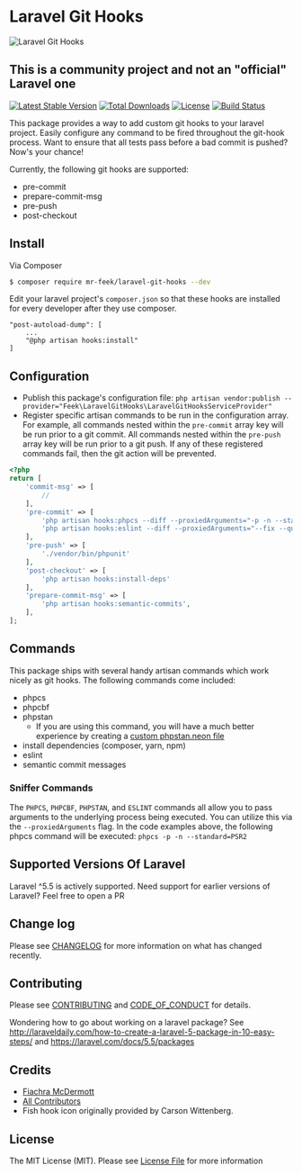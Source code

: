 # Laravel Git Hooks

<p align="center">
    
![Laravel Git Hooks](https://i.imgur.com/guHu5ep.png)

</p>

## This is a community project and not an "official" Laravel one
[![Latest Stable Version](https://poser.pugx.org/mr-feek/laravel-git-hooks/v/stable)](https://packagist.org/packages/mr-feek/laravel-git-hooks) 
[![Total Downloads](https://poser.pugx.org/mr-feek/laravel-git-hooks/downloads)](https://packagist.org/packages/mr-feek/laravel-git-hooks)
[![License](https://poser.pugx.org/mr-feek/laravel-git-hooks/license)](https://packagist.org/packages/mr-feek/laravel-git-hooks)
[![Build Status](https://travis-ci.org/mr-feek/LaravelGitHooks.svg?branch=master)](https://travis-ci.org/mr-feek/LaravelGitHooks)

This package provides a way to add custom git hooks to your laravel project. Easily configure any command to be fired throughout the git-hook process. Want to ensure that all tests pass before a bad commit is pushed? Now's your chance!
 
Currently, the following git hooks are supported:
- pre-commit
- prepare-commit-msg
- pre-push
- post-checkout

## Install

Via Composer

``` bash
$ composer require mr-feek/laravel-git-hooks --dev
```

Edit your laravel project's `composer.json` so that these hooks are installed for every developer after they use composer.
```
"post-autoload-dump": [
    ...
    "@php artisan hooks:install"
]
```

## Configuration
- Publish this package's configuration file: `php artisan vendor:publish --provider="Feek\LaravelGitHooks\LaravelGitHooksServiceProvider"`
- Register specific artisan commands to be run in the configuration array. For example, all commands nested within the `pre-commit` array key will be run prior to a git commit. All commands nested within the `pre-push` array key will be run prior to a git push. If any of these registered commands fail, then the git action will be prevented.

```php
<?php
return [
    'commit-msg' => [
        //
    ],
    'pre-commit' => [
        'php artisan hooks:phpcs --diff --proxiedArguments="-p -n --standard=PSR2"',
        'php artisan hooks:eslint --diff --proxiedArguments="--fix --quiet"',
    ],
    'pre-push' => [
        './vendor/bin/phpunit'
    ],
    'post-checkout' => [
        'php artisan hooks:install-deps'
    ],
    'prepare-commit-msg' => [
        'php artisan hooks:semantic-commits',
    ],
];
```

## Commands
This package ships with several handy artisan commands which work nicely as git hooks. The following commands come included:
- phpcs
- phpcbf
- phpstan 
    - If you are using this command, you will have a much better experience by creating a [custom phpstan.neon file](https://github.com/Weebly/phpstan-laravel)
- install dependencies (composer, yarn, npm)
- eslint
- semantic commit messages

### Sniffer Commands
The `PHPCS`, `PHPCBF`, `PHPSTAN`, and `ESLINT` commands all allow you to pass arguments to the underlying process being executed. You
can utilize this via the `--proxiedArguments` flag. In the code examples above, the following phpcs command will be executed: 
`phpcs -p -n --standard=PSR2`

## Supported Versions Of Laravel
Laravel ^5.5 is actively supported. Need support for earlier versions of Laravel? Feel free to open a PR

## Change log

Please see [CHANGELOG](CHANGELOG.md) for more information on what has changed recently.

## Contributing

Please see [CONTRIBUTING](CONTRIBUTING.md) and [CODE_OF_CONDUCT](CODE_OF_CONDUCT.md) for details.

Wondering how to go about working on a laravel package? See http://laraveldaily.com/how-to-create-a-laravel-5-package-in-10-easy-steps/ and https://laravel.com/docs/5.5/packages

## Credits

- [Fiachra McDermott](http://feek.rocks)
- [All Contributors](CONTRIBUTING.md)
- Fish hook icon originally provided by Carson Wittenberg.

## License

The MIT License (MIT). Please see [License File](LICENSE.md) for more information
